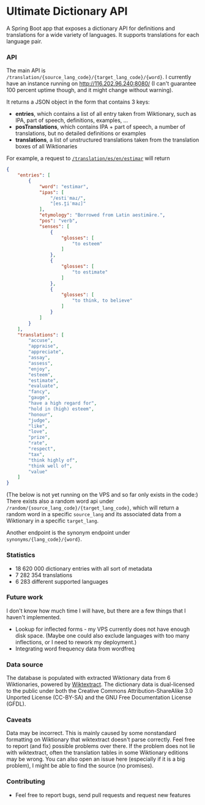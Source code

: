 # Ultimate Dictionary API

A Spring Boot app that exposes a dictionary API for definitions and translations for a wide variety of languages. It supports translations for each language pair.

### API

The main API is `/translation/{source_lang_code}/{target_lang_code}/{word}`. I currently have an instance running on http://116.202.96.240:8080/ (I can't guarantee 100 percent uptime though, and it might change without warning).

It returns a JSON object in the form that contains 3 keys:
* **entries**, which contains a list of all entry taken from Wiktionary, such as IPA, part of speech, definitions, examples, ...
* **posTranslations**, which contains IPA + part of speech, a number of translations, but no detailed definitions or examples
* **translations**, a list of unstructured translations taken from the translation boxes of all Wiktionaries

For example, a request to [`/translation/es/en/estimar`](http://116.202.96.240:8080/translation/es/en/estimar) will return

```json
{
    "entries": [
        {
            "word": "estimar",
            "ipas": [
                "/estiˈmaɾ/",
                "[es.t̪iˈmaɾ]"
            ],
            "etymology": "Borrowed from Latin aestimāre.",
            "pos": "verb",
            "senses": [
                {
                    "glosses": [
                        "to esteem"
                    ]
                },
                {
                    "glosses": [
                        "to estimate"
                    ]
                },
                {
                    "glosses": [
                        "to think, to believe"
                    ]
                }
            ]
        }
    ],
    "translations": [
        "accuse",
        "appraise",
        "appreciate",
        "assay",
        "assess",
        "enjoy",
        "esteem",
        "estimate",
        "evaluate",
        "fancy",
        "gauge",
        "have a high regard for",
        "hold in (high) esteem",
        "honour",
        "judge",
        "like",
        "love",
        "prize",
        "rate",
        "respect",
        "tax",
        "think highly of",
        "think well of",
        "value"
    ]
}
```

(The below is not yet running on the VPS and so far only exists in the code:)
There exists also a random word api under `/random/{source_lang_code}/{target_lang_code}`, which will return a random word in a specific `source_lang` and its associated data from a Wiktionary in a specific `target_lang`.

Another endpoint is the synonym endpoint under `synonyms/{lang_code}/{word}`.

### Statistics 
* 18 620 000 dictionary entries with all sort of metadata
* 7 282 354 translations
* 6 283 different supported languages

### Future work
I don't know how much time I will have, but there are a few things that I haven't implemented.
* Lookup for inflected forms - my VPS currently does not have enough disk space. (Maybe one could also exclude languages with too many inflections, or I need to rework my deployment.)
* Integrating word frequency data from wordfreq

### Data source
The database is populated with extracted Wiktionary data from 6 Wiktionaries, powered by [Wiktextract](https://github.com/tatuylonen/wiktextract). The dictionary data is dual-licensed to the public under both the Creative Commons Attribution-ShareAlike 3.0 Unported License (CC-BY-SA) and the GNU Free Documentation License (GFDL).

### Caveats
Data may be incorrect. This is mainly caused by some nonstandard formatting on Wiktionary that wiktextract doesn't parse correctly. Feel free to report (and fix) possible problems over there. If the problem does not lie with wiktextract, often the translation tables in some Wiktionary editions may be wrong. You can also open an issue here (especially if it is a big problem), I might be able to find the source (no promises).

### Contributing
* Feel free to report bugs, send pull requests and request new features
